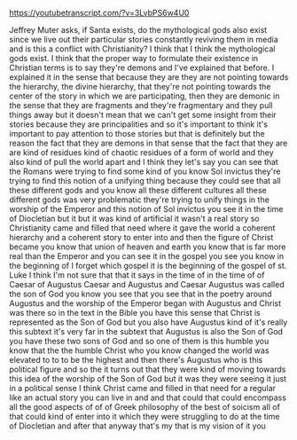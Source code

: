 https://youtubetranscript.com/?v=3LvbPS6w4U0

 Jeffrey Muter asks, if Santa exists, do the mythological gods also exist since we live out their particular stories constantly reviving them in media and is this a conflict with Christianity? I think that I think the mythological gods exist. I think that the proper way to formulate their existence in Christian terms is to say they're demons and I've explained that before. I explained it in the sense that because they are they are not pointing towards the hierarchy, the divine hierarchy, that they're not pointing towards the center of the story in which we are participating, then they are demonic in the sense that they are fragments and they're fragmentary and they pull things away but it doesn't mean that we can't get some insight from their stories because they are principalities and so it's important to think it's important to pay attention to those stories but that is definitely but the reason the fact that they are demons in that sense that the fact that they are are kind of residues kind of chaotic residues of a form of world and they also kind of pull the world apart and I think they let's say you can see that the Romans were trying to find some kind of you know Sol invictus they're trying to find this notion of a unifying thing because they could see that all these different gods and you know all these different cultures all these different gods was very problematic they're trying to unify things in the worship of the Emperor and this notion of Sol invictus you see it in the time of Diocletian but it but it was kind of artificial it wasn't a real story so Christianity came and filled that need where it gave the world a coherent hierarchy and a coherent story to enter into and then the figure of Christ became you know that union of heaven and earth you know that is far more real than the Emperor and you can see it in the gospel you see you know in the beginning of I forget which gospel it is the beginning of the gospel of st. Luke I think I'm not sure that that it says in the time of in the time of of Caesar of Augustus Caesar and Augustus and Caesar Augustus was called the son of God you know you see that you see that in the poetry around Augustus and the worship of the Emperor began with Augustus and Christ was there so in the text in the Bible you have this sense that Christ is represented as the Son of God but you also have Augustus kind of it's really this subtext it's very far in the subtext that Augustus is also the Son of God you have these two sons of God and so one of them is this humble you know that the the humble Christ who you know changed the world was elevated to to to be the highest and then there's Augustus who is this political figure and so the it turns out that they were kind of moving towards this idea of the worship of the Son of God but it was they were seeing it just in a political sense I think Christ came and filled in that need for a regular like an actual story you can live in and and that could that could encompass all the good aspects of of of Greek philosophy of the best of soicism all of that could kind of enter into it which they were struggling to do at the time of Diocletian and after that anyway that's my that is my vision of it you
